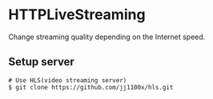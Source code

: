 # HTTPLiveStreaming

Change streaming quality depending on the Internet speed.

## Setup server
```shell
# Use HLS(video streaming server)
$ git clone https://github.com/jj1100x/hls.git
```


